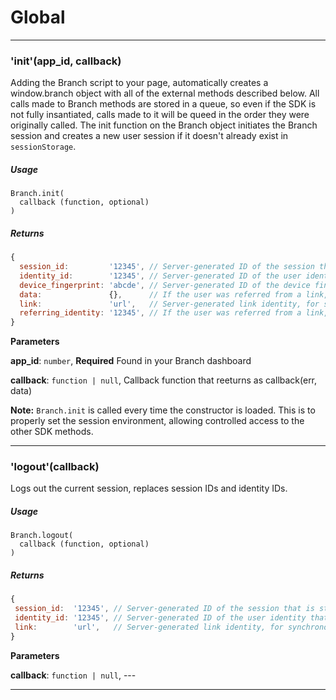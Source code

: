 # Global





* * *

### &#39;init&#39;(app_id, callback) 

Adding the Branch script to your page, automatically creates a window.branch object with all of the external methods described below. All calls made to Branch methods are stored in a queue, so even if the SDK is not fully insantiated, calls made to it will be queed in the order they were originally called. The init function on the Branch object initiates the Branch session and creates a new user session if it doesn't already exist in `sessionStorage`.

##### Usage

```
Branch.init(
  callback (function, optional)
)
```

##### Returns

```js
{
  session_id:         '12345', // Server-generated ID of the session that is stored in `sessionStorage`
  identity_id:        '12345', // Server-generated ID of the user identity that is stored in `sessionStorage`
  device_fingerprint: 'abcde', // Server-generated ID of the device fingerprint that is stored in `sessionStorage`
  data:               {},      // If the user was referred from a link, and the link has associated data, the data is passed in here.
  link:               'url',   // Server-generated link identity, for synchronous link creation.
  referring_identity: '12345', // If the user was referred from a link, and the link was created by a user with an identity, that identity is here.
}
```

**Parameters**

**app_id**: `number`, **Required** Found in your Branch dashboard

**callback**: `function | null`, Callback function that reeturns as callback(err, data)

**Note:** `Branch.init` is called every time the constructor is loaded.  This is to properly set the session environment, allowing controlled access to the other SDK methods.

---



### &#39;logout&#39;(callback) 

Logs out the current session, replaces session IDs and identity IDs.

##### Usage

```
Branch.logout(
  callback (function, optional)
)
```

##### Returns 

```js
{
 session_id:  '12345', // Server-generated ID of the session that is stored in `sessionStorage`
 identity_id: '12345', // Server-generated ID of the user identity that is stored in `sessionStorage`
 link:        'url',   // Server-generated link identity, for synchronous link creation that is stored in `sessionStorage`
}
```

**Parameters**

**callback**: `function | null`, ---




* * *










